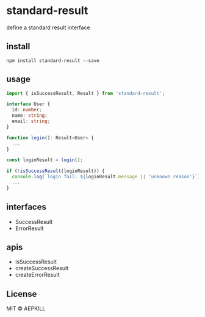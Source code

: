 # standard-result

define a standard result interface

## install

`npm install standard-result --save`

## usage

```typescript
import { isSuccessResult, Result } from 'standard-result';

interface User {
  id: number;
  name: string;
  email: string;
}

function login(): Result<User> {
  ...
}

const loginResult = login();

if (!isSuccessResult(loginResult)) {
  console.log(`login fail: ${loginResult.message || 'unknown reason'}`)
  ...
}


```

## interfaces

- SuccessResult
- ErrorResult

## apis

- isSuccessResult
- createSuccessResult
- createErrorResult

## License

MIT © AEPKILL
